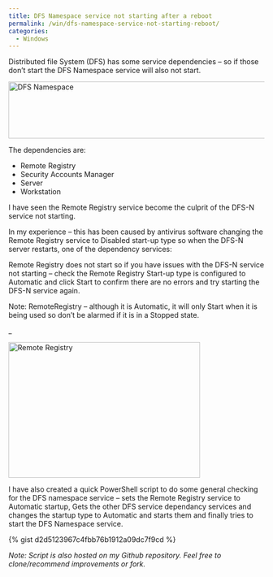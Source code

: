 ```yaml
---
title: DFS Namespace service not starting after a reboot
permalink: /win/dfs-namespace-service-not-starting-reboot/
categories:
  - Windows
---
```

Distributed file System (DFS) has some service dependencies &#8211; so if those don&#8217;t start the DFS Namespace service will also not start.

<img class="alignnone" src="https://i1.wp.com/luke.geek.nz/wp-content/uploads/2016/12/121316_0835_DFSNamespac1.png?resize=584%2C112" alt="DFS Namespace" width="584" height="112" data-recalc-dims="1" />

The dependencies are:

  * Remote Registry
  * Security Accounts Manager
  * Server
  * Workstation

I have seen the Remote Registry service become the culprit of the DFS-N service not starting.

In my experience &#8211; this has been caused by antivirus software changing the Remote Registry service to Disabled start-up type so when the DFS-N server restarts, one of the dependency services:

Remote Registry does not start so if you have issues with the DFS-N service not starting – check the Remote Registry Start-up type is configured to Automatic and click Start to confirm there are no errors and try starting the DFS-N service again.

Note: RemoteRegistry – although it is Automatic, it will only Start when it is being used so don&#8217;t be alarmed if it is in a Stopped state.
  
_ 

<img class="alignnone" src="https://i2.wp.com/luke.geek.nz/wp-content/uploads/2016/12/121316_0835_DFSNamespac2.png?resize=377%2C267" alt="Remote Registry" width="377" height="267" data-recalc-dims="1" />

I have also created a quick PowerShell script to do some general checking for the DFS namespace service – sets the Remote Registry service to Automatic startup, Gets the other DFS service dependancy services and changes the startup type to Automatic and starts them and finally tries to start the DFS Namespace service.

{% gist d2d5123967c4fbb76b1912a09dc7f9cd %}

*Note: Script is also hosted on my Github repository. Feel free to
clone/recommend improvements or fork.*
